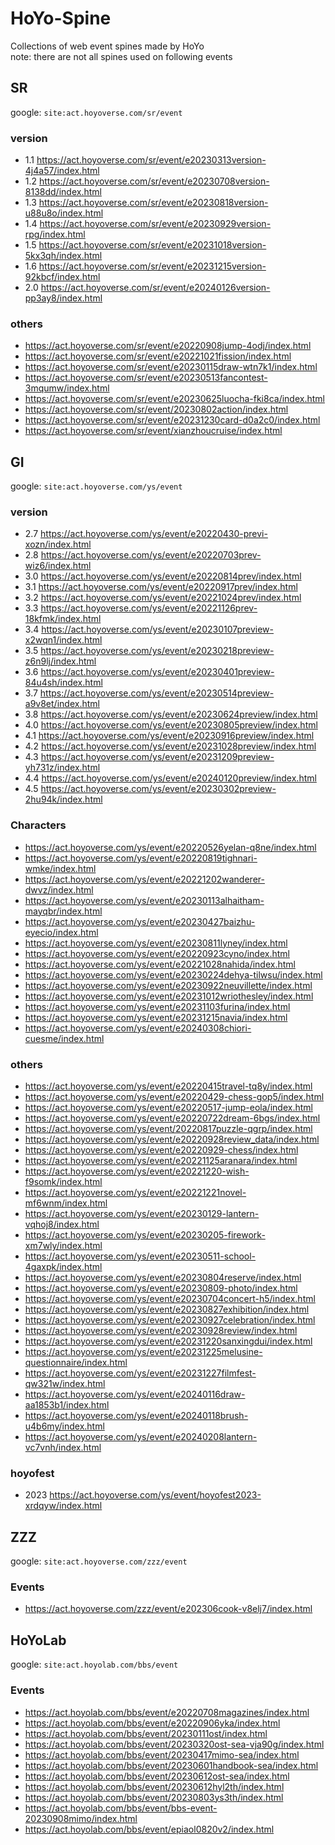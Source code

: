 # HoYo-Spine
Collections of web event spines made by HoYo  
note: there are not all spines used on following events  

## SR
google: ```site:act.hoyoverse.com/sr/event```

### version
- 1.1 https://act.hoyoverse.com/sr/event/e20230313version-4j4a57/index.html
- 1.2 https://act.hoyoverse.com/sr/event/e20230708version-8138dd/index.html
- 1.3 https://act.hoyoverse.com/sr/event/e20230818version-u88u8o/index.html
- 1.4 https://act.hoyoverse.com/sr/event/e20230929version-rpg/index.html
- 1.5 https://act.hoyoverse.com/sr/event/e20231018version-5kx3qh/index.html
- 1.6 https://act.hoyoverse.com/sr/event/e20231215version-92kbcf/index.html
- 2.0 https://act.hoyoverse.com/sr/event/e20240126version-pp3ay8/index.html

### others
- https://act.hoyoverse.com/sr/event/e20220908jump-4odj/index.html
- https://act.hoyoverse.com/sr/event/e20221021fission/index.html
- https://act.hoyoverse.com/sr/event/e20230115draw-wtn7k1/index.html
- https://act.hoyoverse.com/sr/event/e20230513fancontest-3mqumw/index.html
- https://act.hoyoverse.com/sr/event/e20230625luocha-fki8ca/index.html
- https://act.hoyoverse.com/sr/event/20230802action/index.html
- https://act.hoyoverse.com/sr/event/e20231230card-d0a2c0/index.html <BlackSwan>
- https://act.hoyoverse.com/sr/event/xianzhoucruise/index.html

## GI
google: ```site:act.hoyoverse.com/ys/event```

### version
- 2.7 https://act.hoyoverse.com/ys/event/e20220430-previ-xozn/index.html
- 2.8 https://act.hoyoverse.com/ys/event/e20220703prev-wiz6/index.html
- 3.0 https://act.hoyoverse.com/ys/event/e20220814prev/index.html
- 3.1 https://act.hoyoverse.com/ys/event/e20220917prev/index.html
- 3.2 https://act.hoyoverse.com/ys/event/e20221024prev/index.html
- 3.3 https://act.hoyoverse.com/ys/event/e20221126prev-18kfmk/index.html
- 3.4 https://act.hoyoverse.com/ys/event/e20230107preview-x2wqn1/index.html
- 3.5 https://act.hoyoverse.com/ys/event/e20230218preview-z6n9lj/index.html
- 3.6 https://act.hoyoverse.com/ys/event/e20230401preview-84u4sh/index.html
- 3.7 https://act.hoyoverse.com/ys/event/e20230514preview-a9v8et/index.html
- 3.8 https://act.hoyoverse.com/ys/event/e20230624preview/index.html
- 4.0 https://act.hoyoverse.com/ys/event/e20230805preview/index.html
- 4.1 https://act.hoyoverse.com/ys/event/e20230916preview/index.html
- 4.2 https://act.hoyoverse.com/ys/event/e20231028preview/index.html
- 4.3 https://act.hoyoverse.com/ys/event/e20231209preview-yh731z/index.html
- 4.4 https://act.hoyoverse.com/ys/event/e20240120preview/index.html
- 4.5 https://act.hoyoverse.com/ys/event/e20230302preview-2hu94k/index.html

### Characters
- https://act.hoyoverse.com/ys/event/e20220526yelan-q8ne/index.html <Yelan>
- https://act.hoyoverse.com/ys/event/e20220819tighnari-wmke/index.html <Tighnari>
- https://act.hoyoverse.com/ys/event/e20221202wanderer-dwvz/index.html <Wanderer>
- https://act.hoyoverse.com/ys/event/e20230113alhaitham-mayqbr/index.html <Alhaitham>
- https://act.hoyoverse.com/ys/event/e20230427baizhu-eyecio/index.html <Baizhu>
- https://act.hoyoverse.com/ys/event/e20230811lyney/index.html <Lyney>
- https://act.hoyoverse.com/ys/event/e20220923cyno/index.html <Cyno>
- https://act.hoyoverse.com/ys/event/e20221028nahida/index.html <Nahida>
- https://act.hoyoverse.com/ys/event/e20230224dehya-tilwsu/index.html <Dehya>
- https://act.hoyoverse.com/ys/event/e20230922neuvillette/index.html <Neuvillte>
- https://act.hoyoverse.com/ys/event/e20231012wriothesley/index.html <Wriothesley>
- https://act.hoyoverse.com/ys/event/e20231103furina/index.html <Furina>
- https://act.hoyoverse.com/ys/event/e20231215navia/index.html <Navia>
- https://act.hoyoverse.com/ys/event/e20240308chiori-cuesme/index.html <Chiori>

### others
- https://act.hoyoverse.com/ys/event/e20220415travel-tq8y/index.html
- https://act.hoyoverse.com/ys/event/e20220429-chess-gop5/index.html
- https://act.hoyoverse.com/ys/event/e20220517-jump-eola/index.html <sogankyoen>
- https://act.hoyoverse.com/ys/event/e20220722dream-6bgs/index.html
-  https://act.hoyoverse.com/ys/event/20220817puzzle-qgrp/index.html
- https://act.hoyoverse.com/ys/event/e20220928review_data/index.html
- https://act.hoyoverse.com/ys/event/e20220929-chess/index.html
- https://act.hoyoverse.com/ys/event/e20221125aranara/index.html
- https://act.hoyoverse.com/ys/event/e20221220-wish-f9somk/index.html
- https://act.hoyoverse.com/ys/event/e20221221novel-mf6wnm/index.html
- https://act.hoyoverse.com/ys/event/e20230129-lantern-vqhoj8/index.html <lantern2023>
- https://act.hoyoverse.com/ys/event/e20230205-firework-xm7wly/index.html
- https://act.hoyoverse.com/ys/event/e20230511-school-4gaxpk/index.html
- https://act.hoyoverse.com/ys/event/e20230804reserve/index.html
- https://act.hoyoverse.com/ys/event/e20230809-photo/index.html
- https://act.hoyoverse.com/ys/event/e20230704concert-h5/index.html <Concert> <no>
- https://act.hoyoverse.com/ys/event/e20230827exhibition/index.html <fontaine>
- https://act.hoyoverse.com/ys/event/e20230927celebration/index.html
- https://act.hoyoverse.com/ys/event/e20230928review/index.html
- https://act.hoyoverse.com/ys/event/e20231220sanxingdui/index.html <Zhongli cn collab>
- https://act.hoyoverse.com/ys/event/e20231225melusine-questionnaire/index.html <melusine>
- https://act.hoyoverse.com/ys/event/e20231227filmfest-qw321w/index.html
- https://act.hoyoverse.com/ys/event/e20240116draw-aa1853b1/index.html
- https://act.hoyoverse.com/ys/event/e20240118brush-u4b6my/index.html
- https://act.hoyoverse.com/ys/event/e20240208lantern-vc7vnh/index.html <lantern2024>

### hoyofest
- 2023 https://act.hoyoverse.com/ys/event/hoyofest2023-xrdqyw/index.html

## ZZZ
google: ```site:act.hoyoverse.com/zzz/event```

### Events
- https://act.hoyoverse.com/zzz/event/e202306cook-v8elj7/index.html

## HoYoLab
google: ```site:act.hoyolab.com/bbs/event```

### Events
- https://act.hoyolab.com/bbs/event/e20220708magazines/index.html
- https://act.hoyolab.com/bbs/event/e20220906yka/index.html
- https://act.hoyolab.com/bbs/event/20230111ost/index.html
- https://act.hoyolab.com/bbs/event/20230320ost-sea-vja90g/index.html
- https://act.hoyolab.com/bbs/event/20230417mimo-sea/index.html
- https://act.hoyolab.com/bbs/event/20230601handbook-sea/index.html
- https://act.hoyolab.com/bbs/event/20230612ost-sea/index.html
- https://act.hoyolab.com/bbs/event/20230612hyl2th/index.html
- https://act.hoyolab.com/bbs/event/20230803ys3th/index.html
- https://act.hoyolab.com/bbs/event/bbs-event-20230908mimo/index.html
- https://act.hoyolab.com/bbs/event/epiaol0820v2/index.html